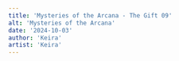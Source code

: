 ```yaml
---
title: 'Mysteries of the Arcana - The Gift 09'
alt: 'Mysteries of the Arcana'
date: '2024-10-03'
author: 'Keira'
artist: 'Keira'
---
```

